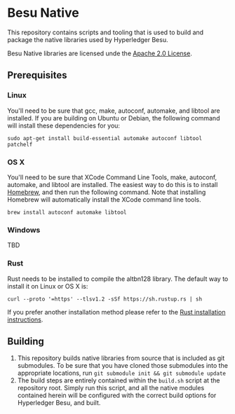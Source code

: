# Besu Native

This repository contains scripts and tooling that is used to build and package the native libraries
used by Hyperledger Besu.

Besu Native libraries are licensed unde the [Apache 2.0 License](LICENSE).

## Prerequisites

### Linux

You'll need to be sure that gcc, make, autoconf, automake, and libtool are installed. If you are
building on Ubuntu or Debian, the following command will install these dependencies for you:

```
sudo apt-get install build-essential automake autoconf libtool patchelf
```

### OS X

You'll need to be sure that XCode Command Line Tools, make, autoconf, automake, and libtool are
installed. The easiest way to do this is to install [Homebrew](https://brew.sh/), and then run the
following command. Note that installing Homebrew will automatically install the XCode command line
tools.

```
brew install autoconf automake libtool
```

### Windows

TBD

### Rust

Rust needs to be installed to compile the altbn128 library. The default way to install it on Linux or OS X is:

```
curl --proto '=https' --tlsv1.2 -sSf https://sh.rustup.rs | sh
```

If you prefer another installation method please refer to the [Rust installation instructions](https://www.rust-lang.org/tools/install).

## Building

1. This repository builds native libraries from source that is included as git submodules. To be
   sure that you have cloned those submodules into the appropriate locations,
   run `git submodule init && git submodule update`
2. The build steps are entirely contained within the `build.sh` script at the repository root.
   Simply run this script, and all the native modules contained herein will be configured with the
   correct build options for Hyperledger Besu, and built.

